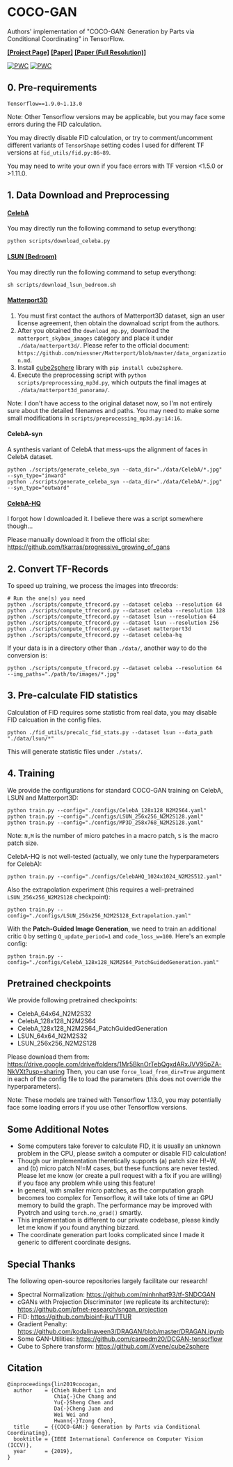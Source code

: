 # COCO-GAN

Authors' implementation of "COCO-GAN: Generation by Parts via Conditional Coordinating" in TensorFlow.

[**\[Project Page\]**](https://hubert0527.github.io/COCO-GAN/)
[**\[Paper\]**](http://bit.ly/COCO-GAN)
[**\[Paper (Full Resolution)\]**](http://bit.ly/COCO-GAN-full)

[![PWC](https://img.shields.io/endpoint.svg?url=https://paperswithcode.com/badge/coco-gan-generation-by-parts-via-conditional/image-generation-on-celeba)](https://paperswithcode.com/sota/image-generation-on-celeba?p=coco-gan-generation-by-parts-via-conditional)
[![PWC](https://img.shields.io/endpoint.svg?url=https://paperswithcode.com/badge/coco-gan-generation-by-parts-via-conditional/image-generation-on-lsun-bedroom-256-x-256)](https://paperswithcode.com/sota/image-generation-on-lsun-bedroom-256-x-256?p=coco-gan-generation-by-parts-via-conditional)

## 0. Pre-requirements
```
Tensorflow==1.9.0~1.13.0
```

Note: Other Tensorflow versions may be applicable, but you may face some errors during the FID calculation.

You may directly disable FID calculation, or try to comment/uncomment different variants of `TensorShape` setting codes I used for different TF versions at `fid_utils/fid.py:86~89`.

You may need to write your own if you face errors with TF version <1.5.0 or >1.11.0.

## 1. Data Download and Preprocessing

#### [CelebA](http://mmlab.ie.cuhk.edu.hk/projects/CelebA.html)
You may directly run the following command to setup everythong:
```
python scripts/download_celeba.py
```

#### [LSUN (Bedroom)](https://github.com/fyu/lsun)
You may directly run the following command to setup everythong:
```
sh scripts/download_lsun_bedroom.sh
```

#### [Matterport3D](https://niessner.github.io/Matterport/)

1. You must first contact the authors of Matterport3D dataset, sign an user license agreement, then obtain the downaload script from the authors.
2. After you obtained the `download_mp.py`, download the `matterport_skybox_images` category and place it under `./data/matterport3d/`. Please refer to the official document: `https://github.com/niessner/Matterport/blob/master/data_organization.md`.
3. Install [cube2sphere](https://github.com/Xyene/cube2sphere) library with `pip install cube2sphere`.
4. Execute the preprocessing script with `python scripts/preprocessing_mp3d.py`, which outputs the final images at `./data/matterport3d_panorama/`.

Note: I don't have access to the original dataset now, so I'm not entirely sure about the detailed filenames and paths. You may need to make some small modifications in `scripts/preprocessing_mp3d.py:14:16`. 

#### CelebA-syn
A synthesis variant of CelebA that mess-ups the alignment of faces in CelebA dataset.
```
python ./scripts/generate_celeba_syn --data_dir="./data/CelebA/*.jpg" --syn_type="inward"
python ./scripts/generate_celeba_syn --data_dir="./data/CelebA/*.jpg" --syn_type="outward"
```

#### [CelebA-HQ](https://github.com/tkarras/progressive_growing_of_gans)
I forgot how I downloaded it. I believe there was a script somewhere though...

Please manually download it from the official site: https://github.com/tkarras/progressive_growing_of_gans

## 2. Convert TF-Records
To speed up training, we process the images into tfrecords:
```
# Run the one(s) you need
python ./scripts/compute_tfrecord.py --dataset celeba --resolution 64
python ./scripts/compute_tfrecord.py --dataset celeba --resolution 128
python ./scripts/compute_tfrecord.py --dataset lsun --resolution 64
python ./scripts/compute_tfrecord.py --dataset lsun --resolution 256
python ./scripts/compute_tfrecord.py --dataset matterport3d
python ./scripts/compute_tfrecord.py --dataset celeba-hq
```

If your data is in a directory other than `./data/`, another way to do the conversion is:
```
python ./scripts/compute_tfrecord.py --dataset celeba --resolution 64 --img_paths="./path/to/images/*.jpg"
```

## 3. Pre-calculate FID statistics
Calculation of FID requires some statistic from real data, you may disable FID calcuation in the config files.
```
python ./fid_utils/precalc_fid_stats.py --dataset lsun --data_path "./data/lsun/*" 
```
This will generate statistic files under `./stats/`.

## 4. Training
We provide the configurations for standard COCO-GAN training on CelebA, LSUN and Matterport3D:
```
python train.py --config="./configs/CelebA_128x128_N2M2S64.yaml"
python train.py --config="./configs/LSUN_256x256_N2M2S128.yaml"
python train.py --config="./configs/MP3D_258x768_N2M2S128.yaml"
```
Note: `N,M` is the number of micro patches in a macro patch, `S` is the macro patch size. 

CelebA-HQ is not well-tested (actually, we only tune the hyperparameters for CelebA):
```
python train.py --config="./configs/CelebAHQ_1024x1024_N2M2S512.yaml"
```

Also the extrapolation experiment (this requires a well-pretrained `LSUN_256x256_N2M2S128` checkpoint):
```
python train.py --config="./configs/LSUN_256x256_N2M2S128_Extrapolation.yaml"
```

With the **Patch-Guided Image Generation**, we need to train an additional critic `Q` by setting `Q_update_period=1` and `code_loss_w=100`. Here's an exmple config:
```
python train.py --config="./configs/CelebA_128x128_N2M2S64_PatchGuidedGeneration.yaml"
```

## Pretrained checkpoints

We provide following pretrained checkpoints:
- CelebA_64x64_N2M2S32
- CelebA_128x128_N2M2S64
- CelebA_128x128_N2M2S64_PatchGuidedGeneration
- LSUN_64x64_N2M2S32
- LSUN_256x256_N2M2S128

Please download them from: https://drive.google.com/drive/folders/1Mr5BknOrTebQgxdARxJVV95pZA-NkVXt?usp=sharing
Then, you can use `force_load_from_dir=True` argument in each of the config file to load the parameters (this does not override the hyperparameters).

Note:
These models are trained with Tensorflow 1.13.0, you may potentially face some loading errors if you use other Tensorflow versions.

## Some Additional Notes
- Some computers take forever to calculate FID, it is usually an unknown problem in the CPU, please switch a computer or disable FID calculation!
- Though our implementation theretically supports (a) patch size H!=W, and (b) micro patch N!=M cases, but these functions are never tested. Please let me know (or create a pull request with a fix if you are willing) if you face any problem while using this feature!
- In general, with smaller micro patches, as the computation graph becomes too complex for Tensorflow, it will take lots of time an GPU memory to build the graph. The performance may be improved with Pyotrch and using `torch.no_grad()` smartly. 
- This implementation is different to our private codebase, please kindly let me know if you found anything bizzard.
- The coordinate generation part looks complicated since I made it generic to different coordinate designs.

## Special Thanks

The following open-source repositories largely facilitate our research!
- Spectral Normalization: 
  https://github.com/minhnhat93/tf-SNDCGAN
- cGANs with Projection Discriminator (we replicate its architecture): 
  https://github.com/pfnet-research/sngan_projection
- FID: https://github.com/bioinf-jku/TTUR
- Gradient Penalty: 
  https://github.com/kodalinaveen3/DRAGAN/blob/master/DRAGAN.ipynb
- Some GAN-Utilities: 
  https://github.com/carpedm20/DCGAN-tensorflow
- Cube to Sphere transform: 
  https://github.com/Xyene/cube2sphere

## Citation
```
@inproceedings{lin2019cocogan,
  author    = {Chieh Hubert Lin and
               Chia{-}Che Chang and
               Yu{-}Sheng Chen and
               Da{-}Cheng Juan and
               Wei Wei and
               Hwann{-}Tzong Chen},
  title     = {{COCO-GAN:} Generation by Parts via Conditional Coordinating},
  booktitle = {IEEE International Conference on Computer Vision (ICCV)},
  year      = {2019},
}
```






